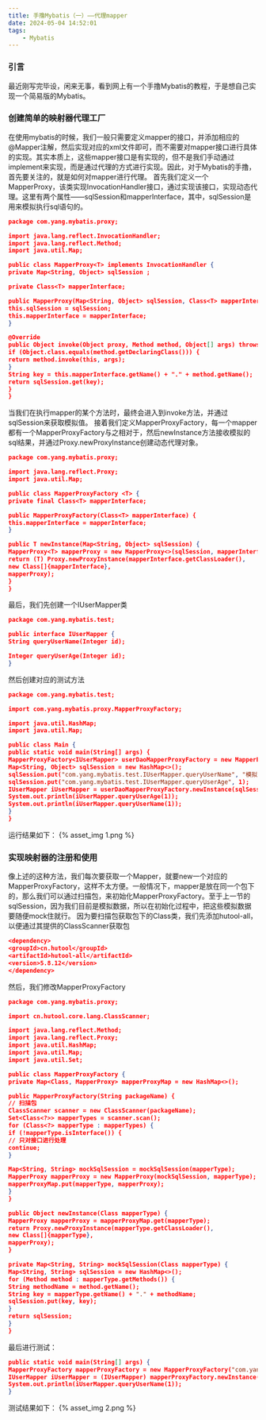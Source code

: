 ```yaml
---
title: 手撸Mybatis（一）——代理mapper
date: 2024-05-04 14:52:01
tags:
    - Mybatis
---
```

### 引言
最近刚写完毕设，闲来无事，看到网上有一个手撸Mybatis的教程，于是想自己实现一个简易版的Mybatis。
### 创建简单的映射器代理工厂
在使用mybatis的时候，我们一般只需要定义mapper的接口，并添加相应的@Mapper注解，然后实现对应的xml文件即可，而不需要对mapper接口进行具体的实现。其实本质上，这些mapper接口是有实现的，但不是我们手动通过implement来实现，而是通过代理的方式进行实现。因此，对于Mybatis的手撸，首先要关注的，就是如何对mapper进行代理。
首先我们定义一个MapperProxy，该类实现InvocationHandler接口，通过实现该接口，实现动态代理。这里有两个属性——sqlSession和mapperInterface，其中，sqlSession是用来模拟执行sql语句的。
```json
package com.yang.mybatis.proxy;

import java.lang.reflect.InvocationHandler;
import java.lang.reflect.Method;
import java.util.Map;

public class MapperProxy<T> implements InvocationHandler {
private Map<String, Object> sqlSession ;

private Class<T> mapperInterface;

public MapperProxy(Map<String, Object> sqlSession, Class<T> mapperInterface) {
this.sqlSession = sqlSession;
this.mapperInterface = mapperInterface;
}

@Override
public Object invoke(Object proxy, Method method, Object[] args) throws Throwable {
if (Object.class.equals(method.getDeclaringClass())) {
return method.invoke(this, args);
}
String key = this.mapperInterface.getName() + "." + method.getName();
return sqlSession.get(key);
}
}

```
当我们在执行mapper的某个方法时，最终会进入到invoke方法，并通过sqlSession来获取模拟值。
接着我们定义MapperProxyFactory，每一个mapper都有一个MapperProxyFactory与之相对于，然后newInstance方法接收模拟的sql结果，并通过Proxy.newProxyInstance创建动态代理对象。
```json
package com.yang.mybatis.proxy;

import java.lang.reflect.Proxy;
import java.util.Map;

public class MapperProxyFactory <T> {
private final Class<T> mapperInterface;

public MapperProxyFactory(Class<T> mapperInterface) {
this.mapperInterface = mapperInterface;
}

public T newInstance(Map<String, Object> sqlSession) {
MapperProxy<T> mapperProxy = new MapperProxy<>(sqlSession, mapperInterface);
return (T) Proxy.newProxyInstance(mapperInterface.getClassLoader(),
new Class[]{mapperInterface},
mapperProxy);
}
}

```
最后，我们先创建一个IUserMapper类
```json
package com.yang.mybatis.test;

public interface IUserMapper {
String queryUserName(Integer id);

Integer queryUserAge(Integer id);
}

```
然后创建对应的测试方法
```json
package com.yang.mybatis.test;

import com.yang.mybatis.proxy.MapperProxyFactory;

import java.util.HashMap;
import java.util.Map;

public class Main {
public static void main(String[] args) {
MapperProxyFactory<IUserMapper> userDaoMapperProxyFactory = new MapperProxyFactory<>(IUserMapper.class);
Map<String, Object> sqlSession = new HashMap<>();
sqlSession.put("com.yang.mybatis.test.IUserMapper.queryUserName", "模拟查询用户名");
sqlSession.put("com.yang.mybatis.test.IUserMapper.queryUserAge", 1);
IUserMapper iUserMapper = userDaoMapperProxyFactory.newInstance(sqlSession);
System.out.println(iUserMapper.queryUserAge(1));
System.out.println(iUserMapper.queryUserName(1));
}
}

```
运行结果如下：
{% asset_img 1.png %}
### 实现映射器的注册和使用
像上述的这种方法，我们每次要获取一个Mapper，就要new一个对应的MapperProxyFactory，这样不太方便。一般情况下，mapper是放在同一个包下的，那么我们可以通过扫描包，来初始化MapperProxyFactory。至于上一节的sqlSession，因为我们目前是模拟数据，所以在初始化过程中，把这些模拟数据要随便mock住就行。
因为要扫描包获取包下的Class类，我们先添加hutool-all，以便通过其提供的ClassScanner获取包
```json
<dependency>
<groupId>cn.hutool</groupId>
<artifactId>hutool-all</artifactId>
<version>5.8.12</version>
</dependency>
```
然后，我们修改MapperProxyFactory
```json
package com.yang.mybatis.proxy;

import cn.hutool.core.lang.ClassScanner;

import java.lang.reflect.Method;
import java.lang.reflect.Proxy;
import java.util.HashMap;
import java.util.Map;
import java.util.Set;

public class MapperProxyFactory {
private Map<Class, MapperProxy> mapperProxyMap = new HashMap<>();

public MapperProxyFactory(String packageName) {
// 扫描包
ClassScanner scanner = new ClassScanner(packageName);
Set<Class<?>> mapperTypes = scanner.scan();
for (Class<?> mapperType : mapperTypes) {
if (!mapperType.isInterface()) {
// 只对接口进行处理
continue;
}

Map<String, String> mockSqlSession = mockSqlSession(mapperType);
MapperProxy mapperProxy = new MapperProxy(mockSqlSession, mapperType);
mapperProxyMap.put(mapperType, mapperProxy);
}
}

public Object newInstance(Class mapperType) {
MapperProxy mapperProxy = mapperProxyMap.get(mapperType);
return Proxy.newProxyInstance(mapperType.getClassLoader(),
new Class[]{mapperType},
mapperProxy);
}

private Map<String, String> mockSqlSession(Class mapperType) {
Map<String, String> sqlSession = new HashMap<>();
for (Method method : mapperType.getMethods()) {
String methodName = method.getName();
String key = mapperType.getName() + "." + methodName;
sqlSession.put(key, key);
}
return sqlSession;
}
}
```
最后进行测试：
```json
public static void main(String[] args) {
MapperProxyFactory mapperProxyFactory = new MapperProxyFactory("com.yang.mybatis.test");
IUserMapper iUserMapper = (IUserMapper) mapperProxyFactory.newInstance(IUserMapper.class);
System.out.println(iUserMapper.queryUserName(1));
}
```
测试结果如下：
{% asset_img 2.png %}


